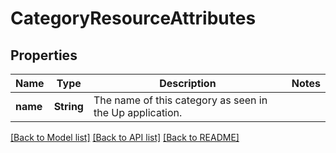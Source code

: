 # CategoryResourceAttributes

## Properties

Name | Type | Description | Notes
------------ | ------------- | ------------- | -------------
**name** | **String** | The name of this category as seen in the Up application.  | 

[[Back to Model list]](../README.md#documentation-for-models) [[Back to API list]](../README.md#documentation-for-api-endpoints) [[Back to README]](../README.md)


